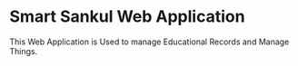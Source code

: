 # Smart Sankul Web Application
This Web Application is Used to manage Educational Records and Manage Things.
